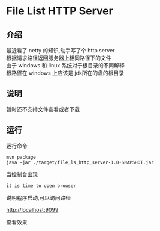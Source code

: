 # File List HTTP Server

## 介绍

最近看了 netty 的知识,动手写了个 http server   
根据请求路径返回服务器上相同路径下的文件  
由于 windows 和 linux 系统对于根目录的不同解释  
根路径在 windows 上应该是 jdk所在的盘的根目录

## 说明

暂时还不支持文件查看或者下载

## 运行

运行命令
```
mvn package
java -jar ./target/file_ls_http_server-1.0-SNAPSHOT.jar
```
当控制台出现
```$xslt
it is time to open browser 
```
说明程序启动,可以访问路径  

[http://localhost:9099](http://localhost:9099)

查看效果